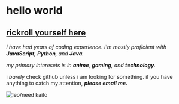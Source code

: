 # hello world
## [rickroll yourself here](https://www.youtube.com/watch?v=dQw4w9WgXcQ)
*i have had years of coding experience. i'm mostly proficient with **JavaScript**, **Python**, and **Java**.*

*my primary interesets is in **anime**, **gaming**, and **technology**.*

i *barely* check github unless i am looking for something. if you have anything to catch my attention, ***please email me.*** 

![leo/need kaito](https://pbs.twimg.com/media/E-53hchUcAE7Ucj?format=jpg&name=large)

